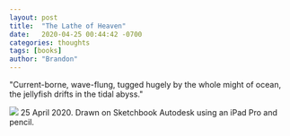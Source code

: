 ```yaml
---
layout: post
title:  "The Lathe of Heaven"
date:   2020-04-25 00:44:42 -0700
categories: thoughts
tags: [books]
author: "Brandon"
---
```

"Current-borne, wave-flung, tugged hugely by the whole might of ocean, the jellyfish drifts in the tidal abyss."

<img src="{{ 'assets/img/ursula_jellyfish.PNG' | relative_url }}">
25 April 2020. Drawn on Sketchbook Autodesk using an iPad Pro and pencil.
